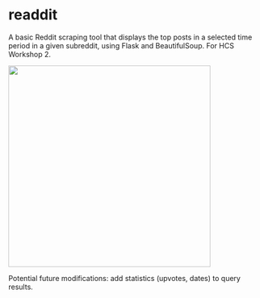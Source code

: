 # readdit

A basic Reddit scraping tool that displays the top posts in a selected time period in a given subreddit, using Flask and BeautifulSoup. For HCS Workshop 2.

<img src="https://i.imgur.com/utM0dZy.gif" width="400">

Potential future modifications: add statistics (upvotes, dates) to query results.
